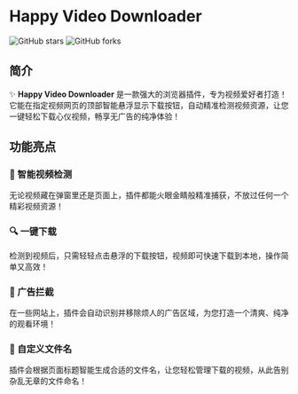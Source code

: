 # Happy Video Downloader

![GitHub stars](https://img.shields.io/github/stars/yourusername/happy-video-downloader?style=social)
![GitHub forks](https://img.shields.io/github/forks/yourusername/happy-video-downloader?style=social)

## 简介
✨ **Happy Video Downloader** 是一款强大的浏览器插件，专为视频爱好者打造！它能在指定视频网页的顶部智能悬浮显示下载按钮，自动精准检测视频资源，让您一键轻松下载心仪视频，畅享无广告的纯净体验！

## 功能亮点
### 🌟 智能视频检测
无论视频藏在弹窗里还是页面上，插件都能火眼金睛般精准捕获，不放过任何一个精彩视频资源！

### 🔍 一键下载
检测到视频后，只需轻轻点击悬浮的下载按钮，视频即可快速下载到本地，操作简单又高效！

### 🚫 广告拦截
在一些网站上，插件会自动识别并移除烦人的广告区域，为您打造一个清爽、纯净的观看环境！

### 📁 自定义文件名
插件会根据页面标题智能生成合适的文件名，让您轻松管理下载的视频，从此告别杂乱无章的文件命名！
